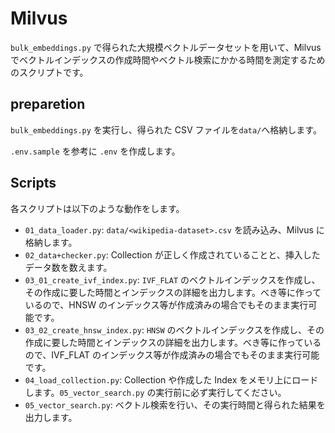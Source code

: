 # Milvus

`bulk_embeddings.py` で得られた大規模ベクトルデータセットを用いて、Milvus でベクトルインデックスの作成時間やベクトル検索にかかる時間を測定するためのスクリプトです。

## preparetion

`bulk_embeddings.py` を実行し、得られた CSV ファイルを`data/`へ格納します。

`.env.sample` を参考に `.env` を作成します。

## Scripts

各スクリプトは以下のような動作をします。

- `01_data_loader.py`: `data/<wikipedia-dataset>.csv` を読み込み、Milvus に格納します。
- `02_data+checker.py`: Collection が正しく作成されていることと、挿入したデータ数を数えます。
- `03_01_create_ivf_index.py`: `IVF_FLAT` のベクトルインデックスを作成し、その作成に要した時間とインデックスの詳細を出力します。べき等に作っているので、HNSW のインデックス等が作成済みの場合でもそのまま実行可能です。
- `03_02_create_hnsw_index.py`: `HNSW` のベクトルインデックスを作成し、その作成に要した時間とインデックスの詳細を出力します。べき等に作っているので、IVF_FLAT のインデックス等が作成済みの場合でもそのまま実行可能です。
- `04_load_collection.py`: Collection や作成した Index をメモリ上にロードします。`05_vector_search.py` の実行前に必ず実行してください。
- `05_vector_search.py`: ベクトル検索を行い、その実行時間と得られた結果を出力します。
